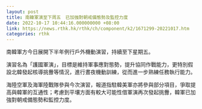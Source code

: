 ```yaml
---
layout: post
title: 南韓軍演至下周五　已加強對朝戒備態勢及監控力度
date: 2022-10-17 10:44:16.000000000 +08:00
link: https://news.rthk.hk/rthk/ch/component/k2/1671299-20221017.htm
categories: rthk
---
```


南韓軍方今日展開下半年例行戶外機動演習，持續至下星期五。

演習名為「護國軍演」，目標是維持軍事應對態勢，提升協同作戰能力，更特別假設北韓發起核導挑釁等情況，進行晝夜機動訓練，從而進一步熟練任務執行能力。

海陸空軍及海軍陸戰隊參與今次演習，報道指駐韓美軍亦將參與部分項目，爭取提高與韓軍的互通性；考慮到平壤方面有較大可能性借軍演再次發起挑釁，韓軍已加強對朝戒備態勢和監控力度。
